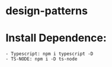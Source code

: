# design-patterns

# Install Dependence:

    - Typescript: npm i typescript -D
    - TS-NODE: npm i -D ts-node
